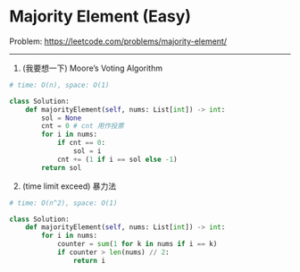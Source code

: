 Majority Element (Easy)
===

Problem: https://leetcode.com/problems/majority-element/

---

1. (我要想一下) Moore’s Voting Algorithm
```python
# time: O(n), space: O(1)

class Solution:
    def majorityElement(self, nums: List[int]) -> int:
        sol = None
        cnt = 0 # cnt 用作投票
        for i in nums:
            if cnt == 0:
                sol = i
            cnt += (1 if i == sol else -1)
        return sol
```

2. (time limit exceed) 暴力法
```python
# time: O(n^2), space: O(1)

class Solution:
    def majorityElement(self, nums: List[int]) -> int:
        for i in nums:
            counter = sum(1 for k in nums if i == k)    
            if counter > len(nums) // 2:
                return i
```                
